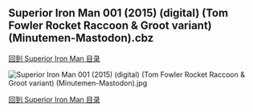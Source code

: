## Superior Iron Man 001 (2015) (digital) (Tom Fowler Rocket Raccoon & Groot variant) (Minutemen-Mastodon).cbz


[回到 Superior Iron Man 目录](https://github.com/alicewish/markdown/blob/master/series/Superior-Iron-Man.md)


![Superior Iron Man 001 (2015) (digital) (Tom Fowler Rocket Raccoon & Groot variant) (Minutemen-Mastodon).jpg](https://wx1.sinaimg.cn/large/6a9fdecaly1fr0xb8gcckj21kw2edx6q.jpg)

[回到 Superior Iron Man 目录](https://github.com/alicewish/markdown/blob/master/series/Superior-Iron-Man.md)

